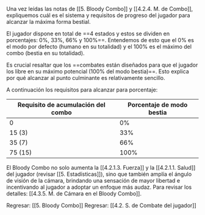 
Una vez leídas las notas de [[5. Bloody Combo]] y [[4.2.4. M. de Combo]], expliquemos cuál es el sistema y requisitos de progreso del jugador para alcanzar la máxima forma bestial.

El jugador dispone en total de ==4 estados y estos se dividen en porcentajes: 0%, 33%, 66% y 100%==. Entendemos de esto que el 0% es el modo por defecto (humano en su totalidad) y el 100% es el máximo del combo (bestia en su totalidad).

Es crucial resaltar que los ==combates están diseñados para que el jugador los libre en su máximo potencial (100% del modo bestia)==. Esto explica por qué alcanzar al punto culminante es relativamente sencillo.

A continuación los requisitos para alcanzar para porcentaje:

| Requisito de acumulación del combo | Porcentaje de modo bestia |
| ---------------------------------- | ------------------------- |
| 0                                  | 0%                        |
| 15 (3)                             | 33%                       |
| 35 (7)                             | 66%                       |
| 75 (15)                            | 100%                      |

El Bloody Combo no solo aumenta la [[4.2.1.3. Fuerza]] y la [[4.2.1.1. Salud]] del jugador (revisar [[5. Estadísticas]]), sino que también amplía el ángulo de visión de la cámara, brindando una sensación de mayor libertad e incentivando al jugador a adoptar un enfoque más audaz. Para revisar los detalles: [[4.3.5. M. de Cámara en el Bloody Combo]].


Regresar: [[5. Bloody Combo]]
Regresar: [[4.2. S. de Combate del jugador]]
